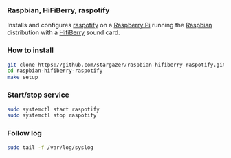 ### Raspbian, HiFiBerry, raspotify

Installs and configures [raspotify](https://github.com/dtcooper/raspotify) on a [Raspberry Pi](https://www.raspberrypi.org/) running the [Raspbian](https://raspbian.org/) distribution with a [HifiBerry](https://www.hifiberry.com/) sound card.

### How to install

```sh
git clone https://github.com/stargazer/raspbian-hifiberry-raspotify.git
cd raspbian-hifiberry-raspotify
make setup
```

### Start/stop service

```sh
sudo systemctl start raspotify
sudo systemctl stop raspotify
```

### Follow log

```sh
sudo tail -f /var/log/syslog
```

